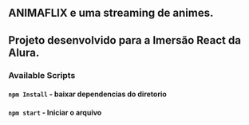 
## ANIMAFLIX e uma streaming de animes.<br />
## Projeto desenvolvido para a Imersão React da Alura.


### Available Scripts

#### `npm Install` - baixar dependencias do diretorio

#### `npm start` - Iniciar o arquivo 



